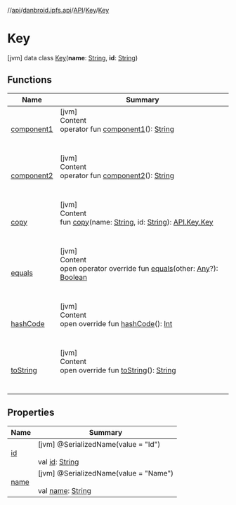 //[api](../../../../index.md)/[danbroid.ipfs.api](../../../index.md)/[API](../../index.md)/[Key](../index.md)/[Key](index.md)



# Key  
 [jvm] data class [Key](index.md)(**name**: [String](https://kotlinlang.org/api/latest/jvm/stdlib/kotlin/-string/index.html), **id**: [String](https://kotlinlang.org/api/latest/jvm/stdlib/kotlin/-string/index.html))   


## Functions  
  
|  Name|  Summary| 
|---|---|
| [component1](component1.md)| [jvm]  <br>Content  <br>operator fun [component1](component1.md)(): [String](https://kotlinlang.org/api/latest/jvm/stdlib/kotlin/-string/index.html)  <br><br><br>
| [component2](component2.md)| [jvm]  <br>Content  <br>operator fun [component2](component2.md)(): [String](https://kotlinlang.org/api/latest/jvm/stdlib/kotlin/-string/index.html)  <br><br><br>
| [copy](copy.md)| [jvm]  <br>Content  <br>fun [copy](copy.md)(name: [String](https://kotlinlang.org/api/latest/jvm/stdlib/kotlin/-string/index.html), id: [String](https://kotlinlang.org/api/latest/jvm/stdlib/kotlin/-string/index.html)): [API.Key.Key](index.md)  <br><br><br>
| [equals](../../../-ok-http-call-executor/-companion/index.md#kotlin/Any/equals/#kotlin.Any?/PointingToDeclaration/)| [jvm]  <br>Content  <br>open operator override fun [equals](../../../-ok-http-call-executor/-companion/index.md#kotlin/Any/equals/#kotlin.Any?/PointingToDeclaration/)(other: [Any](https://kotlinlang.org/api/latest/jvm/stdlib/kotlin/-any/index.html)?): [Boolean](https://kotlinlang.org/api/latest/jvm/stdlib/kotlin/-boolean/index.html)  <br><br><br>
| [hashCode](../../../-ok-http-call-executor/-companion/index.md#kotlin/Any/hashCode/#/PointingToDeclaration/)| [jvm]  <br>Content  <br>open override fun [hashCode](../../../-ok-http-call-executor/-companion/index.md#kotlin/Any/hashCode/#/PointingToDeclaration/)(): [Int](https://kotlinlang.org/api/latest/jvm/stdlib/kotlin/-int/index.html)  <br><br><br>
| [toString](../../../-ok-http-call-executor/-companion/index.md#kotlin/Any/toString/#/PointingToDeclaration/)| [jvm]  <br>Content  <br>open override fun [toString](../../../-ok-http-call-executor/-companion/index.md#kotlin/Any/toString/#/PointingToDeclaration/)(): [String](https://kotlinlang.org/api/latest/jvm/stdlib/kotlin/-string/index.html)  <br><br><br>


## Properties  
  
|  Name|  Summary| 
|---|---|
| [id](index.md#danbroid.ipfs.api/API.Key.Key/id/#/PointingToDeclaration/)|  [jvm] @SerializedName(value = "Id")  <br>  <br>val [id](index.md#danbroid.ipfs.api/API.Key.Key/id/#/PointingToDeclaration/): [String](https://kotlinlang.org/api/latest/jvm/stdlib/kotlin/-string/index.html)   <br>
| [name](index.md#danbroid.ipfs.api/API.Key.Key/name/#/PointingToDeclaration/)|  [jvm] @SerializedName(value = "Name")  <br>  <br>val [name](index.md#danbroid.ipfs.api/API.Key.Key/name/#/PointingToDeclaration/): [String](https://kotlinlang.org/api/latest/jvm/stdlib/kotlin/-string/index.html)   <br>

